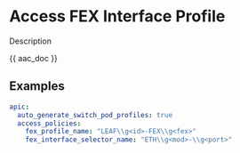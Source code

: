 # Access FEX Interface Profile

Description

{{ aac_doc }}

## Examples

```yaml
apic:
  auto_generate_switch_pod_profiles: true
  access_policies:
    fex_profile_name: "LEAF\\g<id>-FEX\\g<fex>"
    fex_interface_selector_name: "ETH\\g<mod>-\\g<port>"
```
